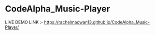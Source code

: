 # CodeAlpha_Music-Player
LIVE DEMO LINK :-
https://rachelmacwan13.github.io/CodeAlpha_Music-Player/ 
